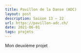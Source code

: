 ```yaml
---
title: Pavillon de la Danse (ADC)
layout: post
description: Saison 13 — 22
url: https://pavillon-adc.ch/
date: 2021-06-01
tags: projets
---
```

Mon deuxième projet
